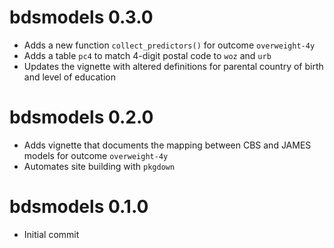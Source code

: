 # bdsmodels 0.3.0

- Adds a new function `collect_predictors()` for outcome `overweight-4y`
- Adds a table `pc4` to match 4-digit postal code to `woz` and `urb`
- Updates the vignette with altered definitions for parental country of birth and level of education

# bdsmodels 0.2.0

- Adds vignette that documents the mapping between CBS and JAMES models for outcome `overweight-4y`
- Automates site building with `pkgdown`

# bdsmodels 0.1.0

- Initial commit
